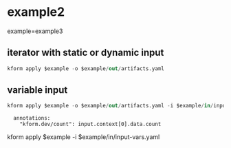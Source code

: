 # example2 

example=example3

## iterator with static or dynamic input

```s
kform apply $example -o $example/out/artifacts.yaml
```

## variable input

```s
kform apply $example -o $example/out/artifacts.yaml -i $example/in/input-vars.yaml
```

```
  annotations:
    "kform.dev/count": input.context[0].data.count
```

kform apply $example -i $example/in/input-vars.yaml